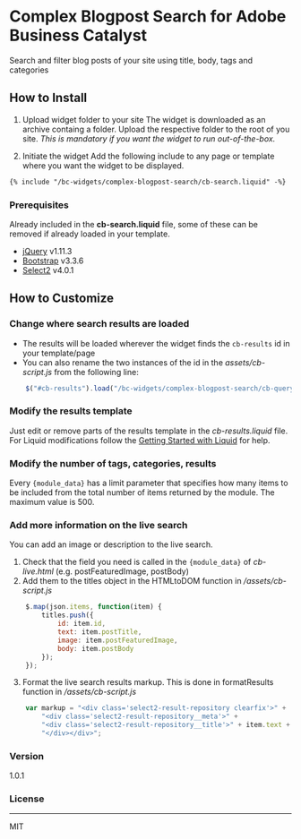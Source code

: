 # Complex Blogpost Search for Adobe Business Catalyst
Search and filter blog posts of your site using title, body, tags and categories

## How to Install

1. Upload widget folder to your site
The widget is downloaded as an archive containg a folder. Upload the respective folder to the root of you site. 
*This is mandatory if you want the widget to run out-of-the-box.*

2. Initiate the widget
Add the following include to any page or template where you want the widget to be displayed.
```html
{% include "/bc-widgets/complex-blogpost-search/cb-search.liquid" -%}
```

### Prerequisites
Already included in the **cb-search.liquid** file, some of these can be removed if already loaded in your template.

 - [jQuery](https://jquery.com/) v1.11.3
 - [Bootstrap](http://getbootstrap.com/) v3.3.6
 - [Select2](https://select2.github.io/) v4.0.1

## How to Customize
### Change where search results are loaded
 - The results will be loaded wherever the widget finds the ```cb-results``` id in your template/page 
 - You can also rename the two instances of the id in the *assets/cb-script.js* from the following line:
```javascript
    $("#cb-results").load("/bc-widgets/complex-blogpost-search/cb-query.html?" + $(this).serialize() + " #cb-results");
```

### Modify the results template
Just edit or remove parts of the results template in the *cb-results.liquid* file.
For Liquid modifications follow the [Getting Started with Liquid](http://docs.businesscatalyst.com/developers/liquid/getting-started-with-liquid) for help.

### Modify the number of tags, categories, results
Every ```{module_data}``` has a limit parameter that specifies how many items to be included from the total number of items returned by the module. The maximum value is 500.

### Add more information on the live search
You can add an image or description to the live search.
1. Check that the field you need is called in the ```{module_data}``` of *cb-live.html* (e.g. postFeaturedImage, postBody)
2. Add them to the titles object in the HTMLtoDOM function in */assets/cb-script.js*
```javascript
    $.map(json.items, function(item) {
        titles.push({
            id: item.id,
            text: item.postTitle,
            image: item.postFeaturedImage,
            body: item.postBody
        });
    });
```
3. Format the live search results markup. This is done in formatResults function in */assets/cb-script.js*
```javascript
    var markup = "<div class='select2-result-repository clearfix'>" +
        "<div class='select2-result-repository__meta'>" +
        "<div class='select2-result-repository__title'>" + item.text + "</div>" +
        "</div></div>";
```

### Version
1.0.1

### License
----

MIT